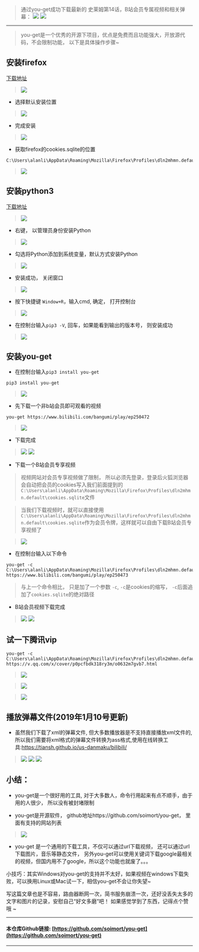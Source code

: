 > 通过you-get成功下载最新的 史莱姆第14话，B站会员专属视频和相关弹幕：
> ![](https://upload-images.jianshu.io/upload_images/3203841-4c60baaed9f667de.png?imageMogr2/auto-orient/strip%7CimageView2/2/w/1240)
> ![](https://upload-images.jianshu.io/upload_images/3203841-c5621a4596a24303.png?imageMogr2/auto-orient/strip%7CimageView2/2/w/1240)
---
> you-get是一个优秀的开源下项目，优点是免费而且功能强大，开放源代码，不会限制功能， 以下是具体操作步骤~

## 安装firefox
[下载地址](https://download.mozilla.org/?product=firefox-latest-ssl&os=win64&lang=zh-CN&attribution_code=c291cmNlPXd3dy5nb29nbGUuY29tJm1lZGl1bT1yZWZlcnJhbCZjYW1wYWlnbj0obm90IHNldCkmY29udGVudD0obm90IHNldCk.&attribution_sig=5d58068ab4ba5299f75ac9c252cf1dc4d489fe60ad5cb511a02222e81f68e2a5)
> ![](https://upload-images.jianshu.io/upload_images/3203841-98dc65dd161b799a.png?imageMogr2/auto-orient/strip%7CimageView2/2/w/1240)
- 选择默认安装位置
> ![](https://upload-images.jianshu.io/upload_images/3203841-b9b79f0c8e67f875.png?imageMogr2/auto-orient/strip%7CimageView2/2/w/1240)
- 完成安装
> ![](https://upload-images.jianshu.io/upload_images/3203841-a8293a64aa1e20f5.png?imageMogr2/auto-orient/strip%7CimageView2/2/w/1240)
- 获取firefox的cookies.sqlite的位置
```
C:\Users\alanli\AppData\Roaming\Mozilla\Firefox\Profiles\dln2mhmn.default\cookies.sqlite
```
> ![](https://upload-images.jianshu.io/upload_images/3203841-2446552cdf4d1914.png?imageMogr2/auto-orient/strip%7CimageView2/2/w/1240)

## 安装python3
[下载地址](https://www.python.org/ftp/python/3.7.2/python-3.7.2.exe)
> ![](https://upload-images.jianshu.io/upload_images/3203841-13e05ad85f06c4ff.png?imageMogr2/auto-orient/strip%7CimageView2/2/w/1240)
- 右键， 以管理员身份安装Python
> ![](https://upload-images.jianshu.io/upload_images/3203841-8a5bc4261893e00f.png?imageMogr2/auto-orient/strip%7CimageView2/2/w/1240)
- 勾选将Python添加到系统变量，默认方式安装Python
> ![](https://upload-images.jianshu.io/upload_images/3203841-406d9cf5adf50bb8.png?imageMogr2/auto-orient/strip%7CimageView2/2/w/1240)
- 安装成功， 关闭窗口
> ![](https://upload-images.jianshu.io/upload_images/3203841-85d91f6b778ffdc3.png?imageMogr2/auto-orient/strip%7CimageView2/2/w/1240)
- 按下快捷键 `Window+R`，输入cmd, 确定， 打开控制台
> ![](https://upload-images.jianshu.io/upload_images/3203841-f48484bf32e3bf6a.png?imageMogr2/auto-orient/strip%7CimageView2/2/w/1240)
- 在控制台输入`pip3 -V`, 回车，如果能看到输出的版本号， 则安装成功
> ![](https://upload-images.jianshu.io/upload_images/3203841-35eb86d5a4a3edde.png?imageMogr2/auto-orient/strip%7CimageView2/2/w/1240)

## 安装you-get
-  在控制台输入`pip3 install you-get`
```
pip3 install you-get
```
> ![](https://upload-images.jianshu.io/upload_images/3203841-8e237ccc433c87ea.png?imageMogr2/auto-orient/strip%7CimageView2/2/w/1240)

- 先下载一个非b站会员即可观看的视频
```
you-get https://www.bilibili.com/bangumi/play/ep250472
```
> ![](https://upload-images.jianshu.io/upload_images/3203841-d61c4811a0f7aeeb.png?imageMogr2/auto-orient/strip%7CimageView2/2/w/1240)
- 下载完成
> ![](https://upload-images.jianshu.io/upload_images/3203841-31f7f13baf24c1a0.png?imageMogr2/auto-orient/strip%7CimageView2/2/w/1240)
> ![](https://upload-images.jianshu.io/upload_images/3203841-34000ee0ad3fb3c0.png?imageMogr2/auto-orient/strip%7CimageView2/2/w/1240)
- 下载一个B站会员专享视频

> 视频网站对会员专享视频做了限制， 所以必须先登录，登录后火狐浏览器会自动把会员的cookies写入我们前面提到的`C:\Users\alanli\AppData\Roaming\Mozilla\Firefox\Profiles\dln2mhmn.default\cookies.sqlite`文件

> 当我们下载视频时，就可以直接使用`C:\Users\alanli\AppData\Roaming\Mozilla\Firefox\Profiles\dln2mhmn.default\cookies.sqlite`作为会员令牌，这样就可以自由下载B站会员专享视频了

> ![](https://upload-images.jianshu.io/upload_images/3203841-d107f65f4cd4b14b.png?imageMogr2/auto-orient/strip%7CimageView2/2/w/1240)
- 在控制台输入以下命令
```
you-get -c C:\Users\alanli\AppData\Roaming\Mozilla\Firefox\Profiles\dln2mhmn.default\cookies.sqlite https://www.bilibili.com/bangumi/play/ep250473
```
> 与上一个命令相比， 只是加了一个参数 `-c`, `-c`是cookies的缩写， `-c`后面追加了`cookies.sqlite`的绝对路径
- B站会员视频下载完成
> ![](https://upload-images.jianshu.io/upload_images/3203841-836fd40ff0919fca.png?imageMogr2/auto-orient/strip%7CimageView2/2/w/1240)
> ![](https://upload-images.jianshu.io/upload_images/3203841-ec40593fd7fc17a0.png?imageMogr2/auto-orient/strip%7CimageView2/2/w/1240)

## 试一下腾讯vip
```
you-get -c C:\Users\alanli\AppData\Roaming\Mozilla\Firefox\Profiles\dln2mhmn.default\cookies.sqlite https://v.qq.com/x/cover/p0pcfbdk318ry3m/o0632m7gvb7.html
```
>![](https://upload-images.jianshu.io/upload_images/3203841-da54fa23895c99fb.png?imageMogr2/auto-orient/strip%7CimageView2/2/w/1240)

> ![](https://upload-images.jianshu.io/upload_images/3203841-f93b196e0f56c9fc.png?imageMogr2/auto-orient/strip%7CimageView2/2/w/1240)

> ![](https://upload-images.jianshu.io/upload_images/3203841-6dd78073324f2685.png?imageMogr2/auto-orient/strip%7CimageView2/2/w/1240)


## 播放弹幕文件(2019年1月10号更新)
- 虽然我们下载了xml的弹幕文件, 但大多数播放器是不支持直接播放xml文件的, 所以我们需要将xml格式的弹幕文件转换为ass格式,使用在线转换工具:https://tiansh.github.io/us-danmaku/bilibili/
> ![](https://upload-images.jianshu.io/upload_images/3203841-81f1039cb77f6da0.png?imageMogr2/auto-orient/strip%7CimageView2/2/w/1240)
> ![](https://upload-images.jianshu.io/upload_images/3203841-c3ef999801f0660f.png?imageMogr2/auto-orient/strip%7CimageView2/2/w/1240)
> ![](https://upload-images.jianshu.io/upload_images/3203841-577a554dcb4c008a.png?imageMogr2/auto-orient/strip%7CimageView2/2/w/1240)



## 小结：
- you-get是一个很好用的工具, 对于大多数人，命令行用起来有点不顺手，由于用的人很少， 所以没有被封堵限制

- you-get是开源软件， github地址https://github.com/soimort/you-get， 里面有支持的网站列表
> ![](https://upload-images.jianshu.io/upload_images/3203841-db6071084b14f461.png?imageMogr2/auto-orient/strip%7CimageView2/2/w/1240)

- you-get 是一个通用的下载工具，不仅可以通过url下载视频， 还可以通过url下载图片，音乐等静态文件， 另外you-get可以使用关键词下载google最相关的视频，但国内用不了google，所以这个功能也就废了。。。

小技巧：其实Windows对you-get的支持并不太好，如果视频在windows下载失败，可以换用Linux或Mac试一下，相信you-get不会让你失望~

写这篇文章也是不容易，路由器断网一次，简书服务崩溃一次，还好没丢失太多的文字和图片的记录，安慰自己“好文多磨”吧！ 如果感觉学到了东西，记得点个赞哦 ~ 


---

#### 本仓库Github链接: [https://github.com/soimort/you-get](https://github.com/soimort/you-get)

---


